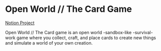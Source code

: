 # Open World // The Card Game
[Notion Project](https://www.notion.so/8925938847094522a3648a15b5b60ea5?v=85913b762ac245fcab8b43a8a504ab48&pvs=4)

 Open World // The Card game is an open world -sandbox-like -survival-work game where you collect, craft, and place cards to create new things and simulate a world of your own creation.
